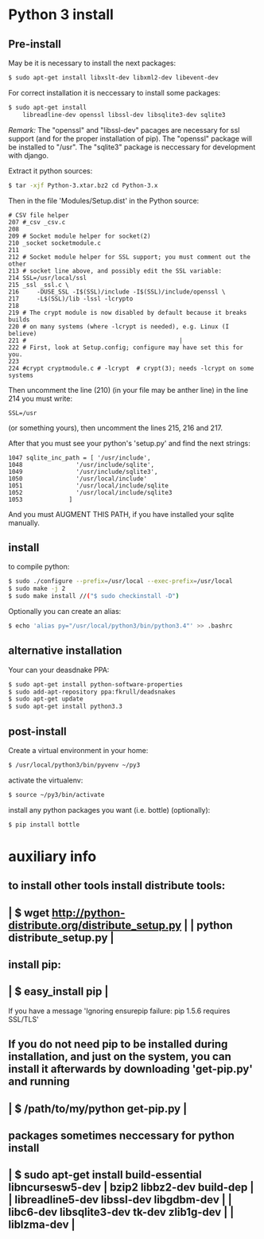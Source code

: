 # Python 3 install

## Pre-install
May be it is necessary to install the next packages:
```sh
$ sudo apt-get install libxslt-dev libxml2-dev libevent-dev 
```

For correct installation it is neccessary to install some packages:
```sh
$ sudo apt-get install
    libreadline-dev openssl libssl-dev libsqlite3-dev sqlite3
```

*Remark:*
The "openssl" and "libssl-dev" pacages are necessary for ssl support
(and for the proper installation of pip).
The "openssl" package will be installed to "/usr".
The "sqlite3" package is neccessary for development with django.

Extract it python sources:
```sh
$ tar -xjf Python-3.xtar.bz2 cd Python-3.x  
```

Then in the file 'Modules/Setup.dist' in the Python source:
```
# CSV file helper
207 #_csv _csv.c							
208	
209 # Socket module helper for socket(2)
210 _socket socketmodule.c	
211	
212 # Socket module helper for SSL support; you must comment out the other
213 # socket line above, and possibly edit the SSL variable:
214 SSL=/usr/local/ssl	
215 _ssl _ssl.c \	
216     -DUSE_SSL -I$(SSL)/include -I$(SSL)/include/openssl \
217     -L$(SSL)/lib -lssl -lcrypto	
218	
219 # The crypt module is now disabled by default because it breaks builds
220 # on many systems (where -lcrypt is needed), e.g. Linux (I believe)
221 #											|
222 # First, look at Setup.config; configure may have set this for you.
223
224 #crypt cryptmodule.c # -lcrypt  # crypt(3); needs -lcrypt on some systems
```

Then uncomment the line (210) (in your file may be anther line)
in the line 214 you must write:
```
SSL=/usr
```
(or something yours), then uncomment the lines 215, 216 and 217.

After that you must see your python's 'setup.py'
and find the next strings:
```
1047 sqlite_inc_path = [ '/usr/include',
1048 			   '/usr/include/sqlite',
1049			   '/usr/include/sqlite3',
1050			   '/usr/local/include'
1051			   '/usr/local/include/sqlite
1052			   '/usr/local/include/sqlite3
1053			 ]
```
And you must AUGMENT THIS PATH, if you have installed your sqlite manually.


## install

to compile python:
```sh
$ sudo ./configure --prefix=/usr/local --exec-prefix=/usr/local	
$ sudo make -j 2				       	
$ sudo make install //("$ sudo checkinstall -D")
```

Optionally you can create an alias:
```sh
$ echo 'alias py="/usr/local/python3/bin/python3.4"' >> .bashrc      
```


## alternative installation
Your can your deasdnake PPA:
```sh
$ sudo apt-get install python-software-properties                    
$ sudo add-apt-repository ppa:fkrull/deadsnakes                  
$ sudo apt-get update                                               
$ sudo apt-get install python3.3                                     
```


## post-install
Create a virtual environment in your home:
```sh
$ /usr/local/python3/bin/pyvenv ~/py3 
```

activate the virtualenv:
```sh
$ source ~/py3/bin/activate                                          
```

install any python packages you want (i.e. bottle) (optionally):
```sh
$ pip install bottle 
```


 auxiliary info
 ==============

 to install other tools
 install distribute tools:
 ------------------------------------------------------------------------
 | $ wget http://python-distribute.org/distribute_setup.py     		|
 |        python distribute_setup.py                           		|
 ------------------------------------------------------------------------
 install pip:
 ------------------------------------------------------------------------
 | $ easy_install pip							|
 ------------------------------------------------------------------------

 If you have a message 
 'Ignoring ensurepip failure: pip 1.5.6 requires SSL/TLS'

 If you do not need pip to be installed during installation, and just on the system, 
 you can install it afterwards by downloading 
 'get-pip.py'
 and running 
 --------------------------------------
 | $ /path/to/my/python get-pip.py    |
 ---------------------------------------
 
 packages sometimes neccessary for python install 
 ------------------------------------------------------------------------
 | $ sudo apt-get install build-essential libncursesw5-dev		| 
			  bzip2 libbz2-dev build-dep			|	
 |                        libreadline5-dev libssl-dev libgdbm-dev 	|
 |                        libc6-dev libsqlite3-dev tk-dev zlib1g-dev 	|
 |                        liblzma-dev					|
 ------------------------------------------------------------------------
